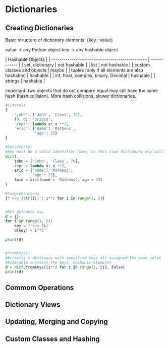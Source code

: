 # Dictionaries

## Creating Dictionaries

Basic structure of dictionary elements: {key : value}

value -> any Python object
key -> any hashable object

| Hashable Objects                                             |
| ----------------------------------------------- | ------------ |
| set, dictionary                                 | not hashable |
| list                                            | not hashable |
| custom classes and objects                      | maybe        |
| tuples (only if all elements are also hashable) | hashable     |
| int, float, complex, binary, Decimal            | hashable     |
| strings                                         | hashable     |

important: two objects that do not compare equal may still have the same hash (hash collision). More hash collisions, slower dictionaries.

```python
#Literals
{
    'john': ['John', 'Clees', 78],
    (0, 0): 'origin',
    'repr': lambda x: x **2,
    'eric': {'name': 'Matheus',
             'age': 25}
}

#Constructor
#key must be a valid identifier name, in this case dictionary key will then be a string og that name
dict(
    john = ['John', 'Clees', 78],
    repr = lambda x: x **2,
    eric = {'name': 'Matheus',
            'age': 25},
    twin = dict(name = 'Matheus', age = 25)
)

#Comprehensions
{f'key_{str(i)}': i**2 for i in range(1, 5)}


#Not pythonic way
d = {}
for i in range(1, 5):
    key = f'key_{i}'
    d[key] = i**2

print(d)


#fromkeys()
##creates a dictinary with specified keys all assigned the same value
##iterable contains the keys, hashable elements
d = dict.fromkeys([i**2 for i in range(1, 5)], False)
print(d)

```

## Commom Operations
## Dictionary Views
## Updating, Merging and Copying
## Custom Classes and Hashing